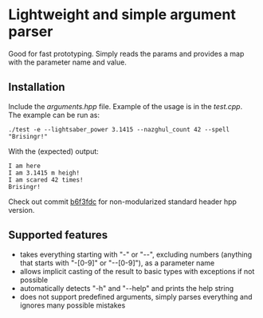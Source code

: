 # Lightweight and simple argument parser 

Good for fast prototyping. Simply reads the params and provides a map with the parameter name and value. 

## Installation 
Include the *arguments.hpp* file. Example of the usage is in the *test.cpp*. \
The example can be run as: 
```
./test -e --lightsaber_power 3.1415 --nazghul_count 42 --spell "Brisingr!"
```
With the (expected) output:
```
I am here
I am 3.1415 m heigh!
I am scared 42 times!
Brisingr!
```
Check out commit [b6f3fdc](https://github.com/ichlubna/arguments/tree/b6f3fdc740f82f935496bf043c808a31d0887393) for non-modularized standard header hpp version.

## Supported features 
- takes everything starting with "-" or "--", excluding numbers (anything that starts with "-[0-9]" or "--[0-9]"), as a parameter name
- allows implicit casting of the result to basic types with exceptions if not possible
- automatically detects "-h" and "--help" and prints the help string
- does not support predefined arguments, simply parses everything and ignores many possible mistakes

